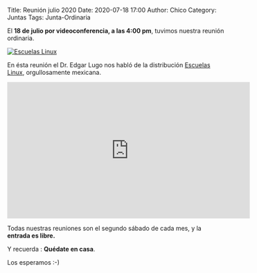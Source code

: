 Title: Reunión julio 2020
Date: 2020-07-18 17:00
Author: Chico
Category: Juntas
Tags: Junta-Ordinaria

El __18 de julio por videoconferencia, a las 4:00 pm__, tuvimos nuestra reunión ordinaria.

[![Escuelas Linux]({attach}2020-07-18-reunion-julio/LogoEscuelasLinux.png)]({attach}2020-07-18-reunion-julio/LogoEscuelasLinux.png)

<!-- break -->

En ésta reunión el Dr. Edgar Lugo nos habló de la distribución [Escuelas Linux](https://escuelaslinux.sourceforge.io/), orgullosamente mexicana.

<iframe width="560" height="315" src="https://www.youtube.com/embed/lDT0lkePZn4" frameborder="0" allow="accelerometer; autoplay; encrypted-media; gyroscope; picture-in-picture" allowfullscreen></iframe>

Todas nuestras reuniones son el segundo sábado de cada mes, y la __entrada es libre.__

Y recuerda :  __Quédate en casa__.

Los esperamos :-)
